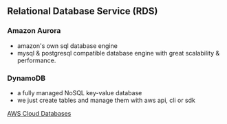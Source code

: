 
## Relational Database Service (RDS)

### Amazon Aurora
  - amazon's own sql database engine
  - mysql & postgresql compatible database engine with great scalability & performance.

### DynamoDB
  - a fully managed NoSQL key-value database
  - we just create tables and manage them with aws api, cli or sdk


[AWS Cloud Databases](https://aws.amazon.com/products/databases/)